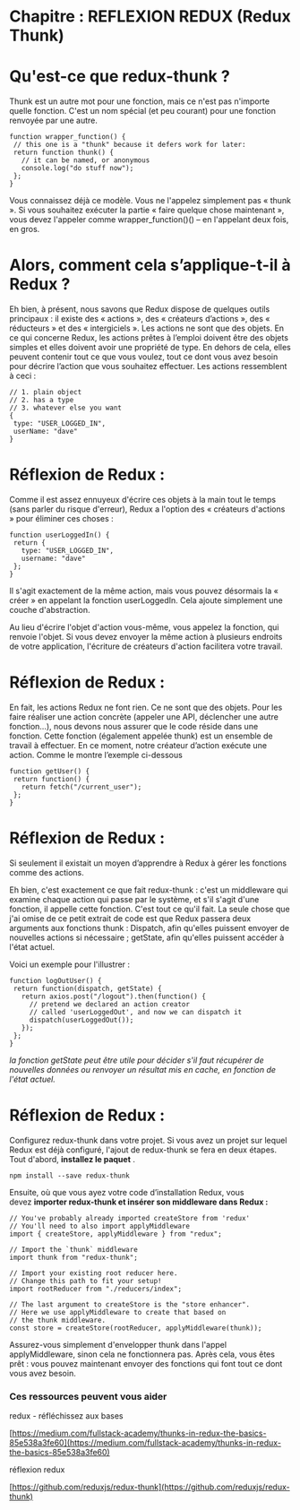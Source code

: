 # Chapitre : REFLEXION REDUX (Redux Thunk)


# Qu'est-ce que redux-thunk ?

Thunk est un autre mot pour une fonction, mais ce n'est pas n'importe quelle fonction. C'est un nom spécial (et peu courant) pour une fonction renvoyée par une autre.

```
function wrapper_function() {
 // this one is a "thunk" because it defers work for later:
 return function thunk() {
   // it can be named, or anonymous
   console.log("do stuff now");
 };
}
```

Vous connaissez déjà ce modèle. Vous ne l'appelez simplement pas « thunk ». Si vous souhaitez exécuter la partie « faire quelque chose maintenant », vous devez l'appeler comme wrapper_function()() – en l'appelant deux fois, en gros.

# Alors, comment cela s’applique-t-il à Redux ?

Eh bien, à présent, nous savons que Redux dispose de quelques outils principaux : il existe des « actions », des « créateurs d’actions », des « réducteurs » et des « intergiciels ».
Les actions ne sont que des objets. En ce qui concerne Redux, les actions prêtes à l’emploi doivent être des objets simples et elles doivent avoir une propriété de type. En dehors de cela, elles peuvent contenir tout ce que vous voulez, tout ce dont vous avez besoin pour décrire l’action que vous souhaitez effectuer.
Les actions ressemblent à ceci :

```
// 1. plain object
// 2. has a type
// 3. whatever else you want
{
 type: "USER_LOGGED_IN",
 userName: "dave"
}
```

# Réflexion de Redux :

Comme il est assez ennuyeux d'écrire ces objets à la main tout le temps (sans parler du risque d'erreur), Redux a l'option des « créateurs d'actions » pour éliminer ces choses :

```
function userLoggedIn() {
 return {
   type: "USER_LOGGED_IN",
   username: "dave"
 };
}
```

Il s'agit exactement de la même action, mais vous pouvez désormais la « créer » en appelant la fonction userLoggedIn. Cela ajoute simplement une couche d'abstraction.

Au lieu d'écrire l'objet d'action vous-même, vous appelez la fonction, qui renvoie l'objet. Si vous devez envoyer la même action à plusieurs endroits de votre application, l'écriture de créateurs d'action facilitera votre travail.

# Réflexion de Redux :

En fait, les actions Redux ne font rien. Ce ne sont que des objets. Pour les faire réaliser une action concrète (appeler une API, déclencher une autre fonction…), nous devons nous assurer que le code réside dans une fonction. Cette fonction (également appelée thunk) est un ensemble de travail à effectuer. En ce moment, notre créateur d’action exécute une action. Comme le montre l’exemple ci-dessous

```
function getUser() {
 return function() {
   return fetch("/current_user");
 };
}
```

# Réflexion de Redux :

Si seulement il existait un moyen d’apprendre à Redux à gérer les fonctions comme des actions.

Eh bien, c'est exactement ce que fait redux-thunk : c'est un middleware qui examine chaque action qui passe par le système, et s'il s'agit d'une fonction, il appelle cette fonction. C'est tout ce qu'il fait.
La seule chose que j'ai omise de ce petit extrait de code est que Redux passera deux arguments aux fonctions thunk :
Dispatch, afin qu'elles puissent envoyer de nouvelles actions si nécessaire ;
getState, afin qu'elles puissent accéder à l'état actuel.

Voici un exemple pour l'illustrer :

```
function logOutUser() {
 return function(dispatch, getState) {
   return axios.post("/logout").then(function() {
     // pretend we declared an action creator
     // called 'userLoggedOut', and now we can dispatch it
     dispatch(userLoggedOut());
   });
 };
}
```

*la fonction getState peut être utile pour décider s'il faut récupérer de nouvelles données ou renvoyer un résultat mis en cache, en fonction de l'état actuel.*

# Réflexion de Redux :

Configurez redux-thunk dans votre projet.
Si vous avez un projet sur lequel Redux est déjà configuré, l'ajout de redux-thunk se fera en deux étapes.
Tout d'abord, **installez le paquet** .

```
npm install --save redux-thunk
```

Ensuite, où que vous ayez votre code d’installation Redux, vous devez **importer redux-thunk et insérer son middleware dans Redux :**

```
// You've probably already imported createStore from 'redux'
// You'll need to also import applyMiddleware
import { createStore, applyMiddleware } from "redux";

// Import the `thunk` middleware
import thunk from "redux-thunk";

// Import your existing root reducer here.
// Change this path to fit your setup!
import rootReducer from "./reducers/index";

// The last argument to createStore is the "store enhancer".
// Here we use applyMiddleware to create that based on
// the thunk middleware.
const store = createStore(rootReducer, applyMiddleware(thunk));
```

Assurez-vous simplement d'envelopper thunk dans l'appel applyMiddleware, sinon cela ne fonctionnera pas.
Après cela, vous êtes prêt : vous pouvez maintenant envoyer des fonctions qui font tout ce dont vous avez besoin.

### Ces ressources peuvent vous aider

redux - réfléchissez aux bases

[https://medium.com/fullstack-academy/thunks-in-redux-the-basics-85e538a3fe60](https://medium.com/fullstack-academy/thunks-in-redux-the-basics-85e538a3fe60)

réflexion redux

[https://github.com/reduxjs/redux-thunk](https://github.com/reduxjs/redux-thunk)
